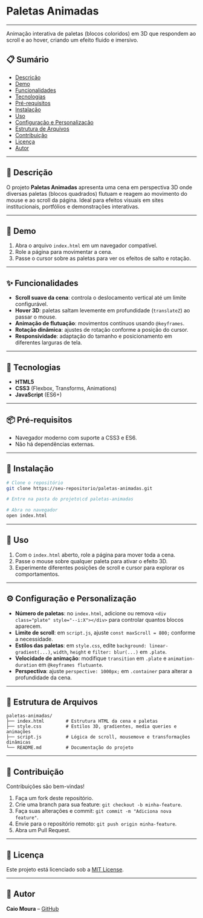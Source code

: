 # Paletas Animadas

---

Animação interativa de paletas (blocos coloridos) em 3D que respondem ao scroll e ao hover, criando um efeito fluido e imersivo.

## 📋 Sumário

* [Descrição](#descrição)
* [Demo](#demo)
* [Funcionalidades](#funcionalidades)
* [Tecnologias](#tecnologias)
* [Pré-requisitos](#pré-requisitos)
* [Instalação](#instalação)
* [Uso](#uso)
* [Configuração e Personalização](#configuração-e-personalização)
* [Estrutura de Arquivos](#estrutura-de-arquivos)
* [Contribuição](#contribuição)
* [Licença](#licença)
* [Autor](#autor)

---

## 📝 Descrição

O projeto **Paletas Animadas** apresenta uma cena em perspectiva 3D onde diversas paletas (blocos quadrados) flutuam e reagem ao movimento do mouse e ao scroll da página. Ideal para efeitos visuais em sites institucionais, portfólios e demonstrações interativas.

---

## 🎥 Demo

1. Abra o arquivo `index.html` em um navegador compatível.
2. Role a página para movimentar a cena.
3. Passe o cursor sobre as paletas para ver os efeitos de salto e rotação.

---

## ✨ Funcionalidades

* **Scroll suave da cena**: controla o deslocamento vertical até um limite configurável.
* **Hover 3D**: paletas saltam levemente em profundidade (`translateZ`) ao passar o mouse.
* **Animação de flutuação**: movimentos contínuos usando `@keyframes`.
* **Rotação dinâmica**: ajustes de rotação conforme a posição do cursor.
* **Responsividade**: adaptação do tamanho e posicionamento em diferentes larguras de tela.

---

## 🚀 Tecnologias

* **HTML5**
* **CSS3** (Flexbox, Transforms, Animations)
* **JavaScript** (ES6+)

---

## 📦 Pré-requisitos

* Navegador moderno com suporte a CSS3 e ES6.
* Não há dependências externas.

---

## 🔧 Instalação

```bash
# Clone o repositório
git clone https://seu-repositorio/paletas-animadas.git

# Entre na pasta do projeto\cd paletas-animadas

# Abra no navegador
open index.html
```

---

## 🚩 Uso

1. Com o `index.html` aberto, role a página para mover toda a cena.
2. Passe o mouse sobre qualquer paleta para ativar o efeito 3D.
3. Experimente diferentes posições de scroll e cursor para explorar os comportamentos.

---

## ⚙️ Configuração e Personalização

* **Número de paletas**: no `index.html`, adicione ou remova `<div class="plate" style="--i:X"></div>` para controlar quantos blocos aparecem.
* **Limite de scroll**: em `script.js`, ajuste `const maxScroll = 800;` conforme a necessidade.
* **Estilos das paletas**: em `style.css`, edite `background: linear-gradient(...)`, `width`, `height` e `filter: blur(...)` em `.plate`.
* **Velocidade de animação**: modifique `transition` em `.plate` e `animation-duration` em `@keyframes flutuante`.
* **Perspectiva**: ajuste `perspective: 1000px;` em `.container` para alterar a profundidade da cena.

---

## 📂 Estrutura de Arquivos

```text
paletas-animadas/
├── index.html        # Estrutura HTML da cena e paletas
├── style.css         # Estilos 3D, gradientes, media queries e animações
├── script.js         # Lógica de scroll, mousemove e transformações dinâmicas
└── README.md         # Documentação do projeto
```

---

## 🤝 Contribuição

Contribuições são bem-vindas!

1. Faça um fork deste repositório.
2. Crie uma branch para sua feature: `git checkout -b minha-feature`.
3. Faça suas alterações e commit: `git commit -m "Adiciona nova feature"`.
4. Envie para o repositório remoto: `git push origin minha-feature`.
5. Abra um Pull Request.

---

## 📄 Licença

Este projeto está licenciado sob a [MIT License](LICENSE).

---

## 👤 Autor

**Caio Moura** – [GitHub](https://github.com/CaioMoura32/animacao)
